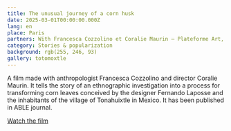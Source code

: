 ```yaml
---
title: The unusual journey of a corn husk
date: 2025-03-01T00:00:00.000Z
lang: en
place: Paris
partners: With Francesca Cozzolino et Coralie Maurin – Plateforme Art, Design et Société, ENSADlab
category: Stories & popularization
background: rgb(255, 246, 93)
gallery: totomoxtle
---
```

A film made with anthropologist Francesca Cozzolino and director Coralie Maurin. It tells the story of an ethnographic investigation into a process for transforming corn leaves conceived by the designer Fernando Laposse and the inhabitants of the village of Tonahuixtle in Mexico. It has been published in ABLE journal.

[Watch the film](https://able-journal.org/en/the-unusual-journey-of-a-corn-husk/)
